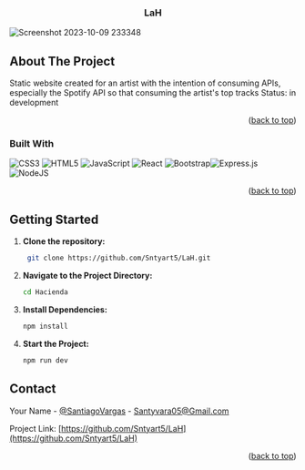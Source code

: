 <h3 align="center">LaH</h3>


<!-- Photo -->
![Screenshot 2023-10-09 233348](https://github.com/Sntyart5/LaH/assets/125420424/de19a4d7-531f-4784-8af0-4877f0cbd246)

<!-- ABOUT THE PROJECT -->
## About The Project

Static website created for an artist with the intention of consuming APIs, especially the Spotify API so that consuming the artist's top tracks
Status: in development

<p align="right">(<a href="#readme-top">back to top</a>)</p>

### Built With
![CSS3](https://img.shields.io/badge/css3-%231572B6.svg?style=for-the-badge&logo=css3&logoColor=white) ![HTML5](https://img.shields.io/badge/html5-%23E34F26.svg?style=for-the-badge&logo=html5&logoColor=white) ![JavaScript](https://img.shields.io/badge/javascript-%23323330.svg?style=for-the-badge&logo=javascript&logoColor=%23F7DF1E) ![React](https://img.shields.io/badge/react-%2320232a.svg?style=for-the-badge&logo=react&logoColor=%2361DAFB) ![Bootstrap](https://img.shields.io/badge/bootstrap-%238511FA.svg?style=for-the-badge&logo=bootstrap&logoColor=white)![Express.js](https://img.shields.io/badge/express.js-%23404d59.svg?style=for-the-badge&logo=express&logoColor=%2361DAFB) ![NodeJS](https://img.shields.io/badge/node.js-6DA55F?style=for-the-badge&logo=node.js&logoColor=white) 

<!-- Proudly created with GPRM ( https://gprm.itsvg.in ) -->
<p align="right">(<a href="#readme-top">back to top</a>)</p>

## Getting Started

 
1. **Clone the repository:**
   ```bash
    git clone https://github.com/Sntyart5/LaH.git

2. **Navigate to the Project Directory:**
    ```bash
    cd Hacienda

3. **Install Dependencies:**
    ```bash
    npm install

4. **Start the Project:**
    ```bash
    npm run dev
    
## Contact

Your Name - [@SantiagoVargas]([https://www.linkedin.com/in/santiago-vargas-2a1375164/](https://www.linkedin.com/in/santiago-vargas-2a1375164/)) - Santyvara05@Gmail.com

Project Link: [https://github.com/Sntyart5/LaH](https://github.com/Sntyart5/LaH)

<p align="right">(<a href="#readme-top">back to top</a>)</p>
